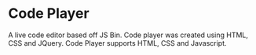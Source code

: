 # Code Player

A live code editor based off JS Bin. Code player was created using HTML, CSS and JQuery. Code Player supports HTML, CSS and Javascript.
